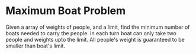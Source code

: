 # Maximum Boat Problem

Given a array of weights of people, and a limit, find the minimum number of boats needed to carry the people. 
In each turn boat can only take two people and weights upto the limit. All people's weight is guaranteed to be smaller than boat's limit.

